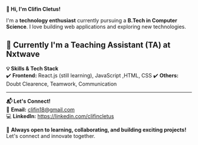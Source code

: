  **👋 Hi, I'm Clifin Cletus!**  

I'm a **technology enthusiast** currently pursuing a **B.Tech in Computer Science**. I love building web applications and exploring new technologies.

🚀 **Currently I'm a Teaching Assistant (TA) at Nxtwave**
---

 **💡 Skills & Tech Stack**  
✔️ **Frontend:** React.js (still learning), JavaScript ,HTML, CSS
✔️ **Others:** Doubt Clearence, Teamwork, Communication

---

 **📬 Let's Connect!**  
📧 **Email:** clifin18@gmail.com    
💻 **LinkedIn:** https://linkedin.com/clifincletus 

🚀 **Always open to learning, collaborating, and building exciting projects!** Let's connect and innovate together.  

<!---
ClifinCletus/ClifinCletus is a ✨ special ✨ repository because its `README.md` (this file) appears on your GitHub profile.
You can click the Preview link to take a look at your changes.
--->
